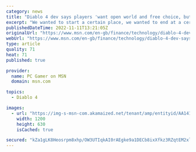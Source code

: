 ```yaml
---
category: news
title: "Diablo 4 dev says players 'want open world and free choice, but they also want to be told where to go'"
excerpt: "We wanted to start a certain place, we wanted to end at a certain place.\" Diablo 4 is \"more of a branching story,\" he said, and players can choose the order in which they play its major parts—and then ..."
publishedDateTime: 2022-11-11T13:21:05Z
originalUrl: "https://www.msn.com/en-gb/finance/technology/diablo-4-dev-says-players-want-open-world-and-free-choice-but-they-also-want-to-be-told-where-to-go/ar-AA140VsF"
webUrl: "https://www.msn.com/en-gb/finance/technology/diablo-4-dev-says-players-want-open-world-and-free-choice-but-they-also-want-to-be-told-where-to-go/ar-AA140VsF"
type: article
quality: 71
heat: 71
published: true

provider:
  name: PC Gamer on MSN
  domain: msn.com

topics:
  - Diablo 4

images:
  - url: "https://img-s-msn-com.akamaized.net/tenant/amp/entityid/AA141gQP.img?h=630&w=1200&m=6&q=60&o=t&l=f&f=jpg&x=498&y=233"
    width: 1200
    height: 630
    isCached: true

secured: "kZa1gLK8Heosrpm8xhp/OW3UTIqkAI0rAEgke9a1DECb8ixXfkz3RZqtEM2xlwIwfkuyQxA12iTOoaQ5vd3pNVkGW1HaJ14eBCtrfDZcppe/r1q+3ePubDDbrP8cXxf98RhWpuWtWISNBZiLVa0K8RLGsFXurCMCYlm0h8mULz1th/olv73JolrPuM5h36WshwicV+TN59j3uNUab+5hWaS53pv4kaA3GijKJ2rh952M+RFOo1eNETfJ7glsGBqcAYI0bFrsrUsuxjJ63W7s6tmPwXpbethdm9Pzlzh4aPBnUIjrOZiZ4au+UCazwTh9JnHGZQa1zcLp29NP7QJTOjP0MwLpdS85dPz88n1qLT0=;4T0RgcIRmNSulASDuI2wZQ=="
---
```


